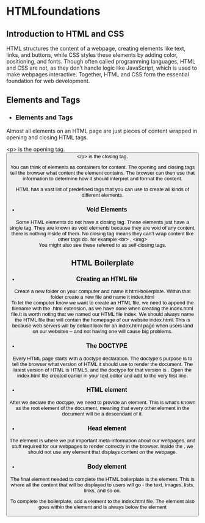 # HTMLfoundations
<h2>Introduction to HTML and CSS</h2>
<p>HTML structures the content of a webpage, creating elements like text, links, and buttons, while CSS styles these elements by adding color, positioning, and fonts. Though often called programming languages, HTML and CSS are not, as they don’t handle logic like JavaScript, which is used to make webpages interactive. Together, HTML and CSS form the essential foundation for web development.</p>

<h2>Elements and Tags</h2>
<ul><li><h3>Elements and Tags</h3></ul>
<p>Almost all elements on an HTML page are just pieces of content wrapped in opening and closing HTML tags.</p>
<p>&lt;p&gt; is the opening tag.<br>
<button>&lt;/p&gt; is the closing tag.</p>
<p>You can think of elements as containers for content. The opening and closing tags tell the browser what content the element contains. The browser can then use that information to determine how it should interpret and format the content.

HTML has a vast list of predefined tags that you can use to create all kinds of different elements.</p>
<ul><li><h3>Void Elements</h3></li></ul>
<p>Some HTML elements do not have a closing tag. These elements just have a single tag. They are known as void elements because they are void of any content, there is nothing inside of them. No closing tag means they can’t wrap content like other tags do. for example &lt;br&gt; , &lt;img&gt; <br>
You might also see these referred to as self-closing tags.</p>

<h2>HTML Boilerplate</h2>
<ul><li><h3>Creating an HTML file</h3></ul>
<p>Create a new folder on your computer and name it html-boilerplate. Within that folder create a new file and name it index.html<br>To let the computer know we want to create an HTML file, we need to append the filename with the .html extension, as we have done when creating the index.html file.It is worth noting that we named our HTML file index. We should always name the HTML file that will contain the homepage of our website index.html. This is because web servers will by default look for an index.html page when users land on our websites – and not having one will cause big problems.</p>

<ul><li><h3>The DOCTYPE</h3></ul>
<p>Every HTML page starts with a doctype declaration. The doctype’s purpose is to tell the browser what version of HTML it should use to render the document. The latest version of HTML is HTML5, and the doctype for that version is <!DOCTYPE html>.
Open the index.html file created earlier in your text editor and add <!DOCTYPE html> to the very first line.</p>

<ul><li><h3>HTML element</h3></ul>
<p>After we declare the doctype, we need to provide an <html> element. This is what’s known as the root element of the document, meaning that every other element in the document will be a descendant of it.</p>

<ul><li><h3>Head element </h3></ul>
<p>The <head> element is where we put important meta-information about our webpages, and stuff required for our webpages to render correctly in the browser. Inside the <head>, we should not use any element that displays content on the webpage.</p>

<ul><li><h3>Body element </h3></ul>
<p>The final element needed to complete the HTML boilerplate is the <body> element. This is where all the content that will be displayed to users will go - the text, images, lists, links, and so on.

To complete the boilerplate, add a <body> element to the index.html file. The <body> element also goes within the <html> element and is always below the <head> element</p>


